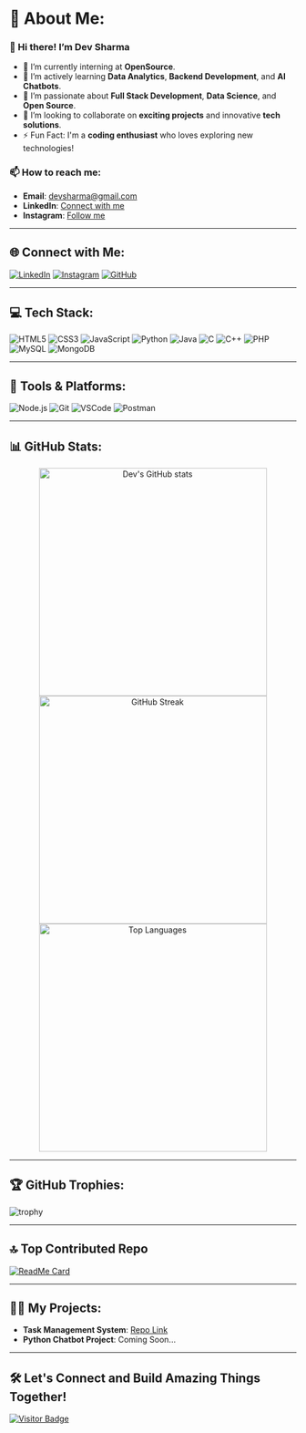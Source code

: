 # 💫 About Me:
### 👋 Hi there! I’m **Dev Sharma** 
- 🔭 I’m currently interning at **OpenSource**.
- 🌱 I’m actively learning **Data Analytics**, **Backend Development**, and **AI Chatbots**.
- 👀 I’m passionate about **Full Stack Development**, **Data Science**, and **Open Source**.
- 💞️ I’m looking to collaborate on **exciting projects** and innovative **tech solutions**.
- ⚡ Fun Fact: I'm a **coding enthusiast** who loves exploring new technologies!

### 📫 How to reach me:
- **Email**: devsharma@gmail.com
- **LinkedIn**: [Connect with me](https://linkedin.com/in/dev-sharma-67242b258)
- **Instagram**: [Follow me](https://www.instagram.com/idevsharma_/)

---

## 🌐 Connect with Me:
[![LinkedIn](https://img.shields.io/badge/LinkedIn-%230077B5.svg?style=for-the-badge&logo=linkedin&logoColor=white)](https://linkedin.com/in/dev-sharma-67242b258) 
[![Instagram](https://img.shields.io/badge/Instagram-%23E4405F.svg?style=for-the-badge&logo=instagram&logoColor=white)](https://www.instagram.com/idevsharma_/)
[![GitHub](https://img.shields.io/badge/GitHub-%2312100E.svg?style=for-the-badge&logo=github&logoColor=white)](https://github.com/IDevSharma1)

---

## 💻 Tech Stack:
![HTML5](https://img.shields.io/badge/html5-%23E34F26.svg?style=for-the-badge&logo=html5&logoColor=white) 
![CSS3](https://img.shields.io/badge/css3-%231572B6.svg?style=for-the-badge&logo=css3&logoColor=white)
![JavaScript](https://img.shields.io/badge/javascript-%23323330.svg?style=for-the-badge&logo=javascript&logoColor=%23F7DF1E)
![Python](https://img.shields.io/badge/python-%233776AB.svg?style=for-the-badge&logo=python&logoColor=white)
![Java](https://img.shields.io/badge/java-%23ED8B00.svg?style=for-the-badge&logo=openjdk&logoColor=white)
![C](https://img.shields.io/badge/c-%2300599C.svg?style=for-the-badge&logo=c&logoColor=white) 
![C++](https://img.shields.io/badge/c++-%2300599C.svg?style=for-the-badge&logo=c%2B%2B&logoColor=white) 
![PHP](https://img.shields.io/badge/php-%23777BB4.svg?style=for-the-badge&logo=php&logoColor=white)
![MySQL](https://img.shields.io/badge/mysql-%234479A1.svg?style=for-the-badge&logo=mysql&logoColor=white)
![MongoDB](https://img.shields.io/badge/mongodb-%234ea94b.svg?style=for-the-badge&logo=mongodb&logoColor=white)

---

## 🚀 Tools & Platforms:
![Node.js](https://img.shields.io/badge/Node.js-%23339933.svg?style=for-the-badge&logo=node.js&logoColor=white)
![Git](https://img.shields.io/badge/git-%23F05033.svg?style=for-the-badge&logo=git&logoColor=white)
![VSCode](https://img.shields.io/badge/VSCode-%23007ACC.svg?style=for-the-badge&logo=visual-studio-code&logoColor=white)
![Postman](https://img.shields.io/badge/Postman-%23FF6C37.svg?style=for-the-badge&logo=postman&logoColor=white)

---

## 📊 GitHub Stats:
<div align="center">
  <img src="https://github-readme-stats.vercel.app/api?username=IDevSharma1&show_icons=true&theme=radical&hide_border=false" alt="Dev's GitHub stats" width="400" />
  <img src="https://github-readme-streak-stats.herokuapp.com/?user=IDevSharma1&theme=radical&hide_border=false" alt="GitHub Streak" width="400" />
  <img src="https://github-readme-stats.vercel.app/api/top-langs/?username=IDevSharma1&layout=compact&theme=radical&hide_border=false" alt="Top Languages" width="400"/>
</div>

---

## 🏆 GitHub Trophies:
![trophy](https://github-profile-trophy.vercel.app/?username=IDevSharma1&theme=gruvbox&no-frame=false&no-bg=false&margin-w=4)

---

## 🔝 Top Contributed Repo
[![ReadMe Card](https://github-readme-stats.vercel.app/api/pin/?username=IDevSharma1&repo=Task-Management-System&theme=radical)](https://github.com/IDevSharma1/Task-Management-System)

---

## 👨‍💻 My Projects:
- **Task Management System**: [Repo Link](https://github.com/IDevSharma1/Task-Management-System)
- **Python Chatbot Project**: Coming Soon...

---

## 🛠️ Let's Connect and Build Amazing Things Together!
[![Visitor Badge](https://visitcount.itsvg.in/api?id=IDevSharma1&label=Profile%20Views&icon=0&pretty=true)](https://visitcount.itsvg.in)

